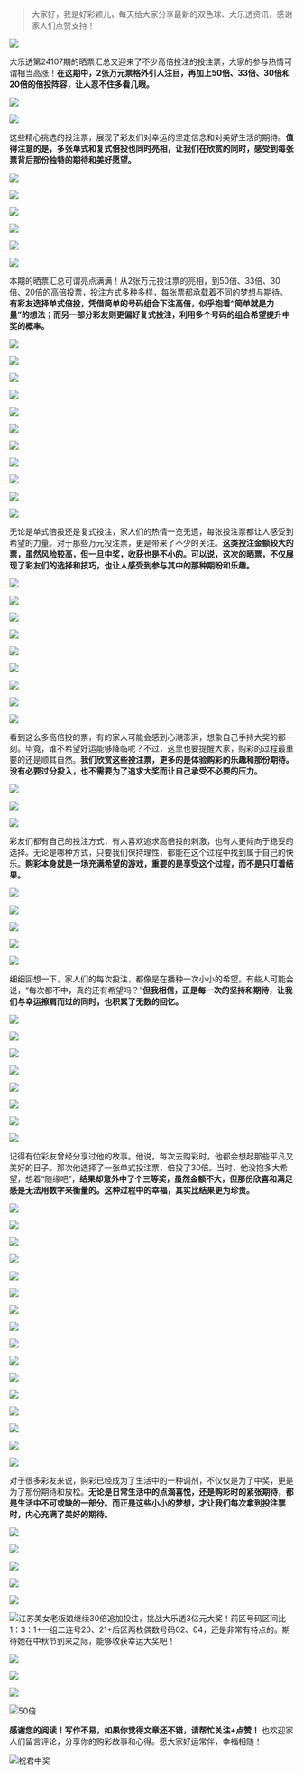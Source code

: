 > 大家好，我是好彩颖儿，每天给大家分享最新的双色球、大乐透资讯，感谢家人们点赞支持！

![](https://cdn.jsdelivr.net/gh/wangwenjie1314/PicCDN/2024-7-12/1720763627240-image.png)


大乐透第24107期的晒票汇总又迎来了不少高倍投注的投注票，大家的参与热情可谓相当高涨！**在这期中，2张万元票格外引人注目，再加上50倍、33倍、30倍和20倍的倍投阵容，让人忍不住多看几眼。**


![](https://cdn.jsdelivr.net/gh/wangwenjie1314/PicCDN/2024-9-14/1726293678413-image.png)


![](https://cdn.jsdelivr.net/gh/wangwenjie1314/PicCDN/2024-9-14/1726293651530-image.png)


这些精心挑选的投注票，展现了彩友们对幸运的坚定信念和对美好生活的期待。**值得注意的是，多张单式和复式倍投也同时亮相，让我们在欣赏的同时，感受到每张票背后那份独特的期待和美好愿望。**


![](https://cdn.jsdelivr.net/gh/wangwenjie1314/PicCDN/2024-9-14/1726293608121-image.png)


![](https://cdn.jsdelivr.net/gh/wangwenjie1314/PicCDN/2024-9-14/1726293637813-image.png)


![](https://cdn.jsdelivr.net/gh/wangwenjie1314/PicCDN/2024-9-14/1726293598640-image.png)


![](https://cdn.jsdelivr.net/gh/wangwenjie1314/PicCDN/2024-9-14/1726293565960-image.png)

![](https://cdn.jsdelivr.net/gh/wangwenjie1314/PicCDN/2024-9-14/1726293523874-image.png)


![](https://cdn.jsdelivr.net/gh/wangwenjie1314/PicCDN/2024-9-14/1726293925537-image.png)


本期的晒票汇总可谓亮点满满！从2张万元投注票的亮相，到50倍、33倍、30倍、20倍的高倍投票，投注方式多种多样，每张票都承载着不同的梦想与期待。**有彩友选择单式倍投，凭借简单的号码组合下注高倍，似乎抱着“简单就是力量”的想法；而另一部分彩友则更偏好复式投注，利用多个号码的组合希望提升中奖的概率。**



![](https://cdn.jsdelivr.net/gh/wangwenjie1314/PicCDN/2024-9-14/1726268606501-image.png)


![](https://cdn.jsdelivr.net/gh/wangwenjie1314/PicCDN/2024-9-14/1726293495006-image.png)

![](https://cdn.jsdelivr.net/gh/wangwenjie1314/PicCDN/2024-9-14/1726268619602-image.png)


![](https://cdn.jsdelivr.net/gh/wangwenjie1314/PicCDN/2024-9-14/1726268631248-image.png)

![](https://cdn.jsdelivr.net/gh/wangwenjie1314/PicCDN/2024-9-14/1726268650747-image.png)




![](https://cdn.jsdelivr.net/gh/wangwenjie1314/PicCDN/2024-9-14/1726293438506-image.png)

![](https://cdn.jsdelivr.net/gh/wangwenjie1314/PicCDN/2024-9-14/1726293467205-image.png)


![](https://cdn.jsdelivr.net/gh/wangwenjie1314/PicCDN/2024-9-14/1726293409217-image.png)



![](https://cdn.jsdelivr.net/gh/wangwenjie1314/PicCDN/2024-9-14/1726293379257-image.png)


![](https://cdn.jsdelivr.net/gh/wangwenjie1314/PicCDN/2024-9-14/1726293340516-image.png)


![](https://cdn.jsdelivr.net/gh/wangwenjie1314/PicCDN/2024-9-14/1726293899910-image.png)

无论是单式倍投还是复式投注，家人们的热情一览无遗，每张投注票都让人感受到希望的力量。对于那些万元投注票，更是带来了不少的关注。**这类投注金额较大的票，虽然风险较高，但一旦中奖，收获也是不小的。可以说，这次的晒票，不仅展现了彩友们的选择和技巧，也让人感受到参与其中的那种期盼和乐趣。**

![](https://cdn.jsdelivr.net/gh/wangwenjie1314/PicCDN/2024-9-14/1726302534027-image.png)

![](https://cdn.jsdelivr.net/gh/wangwenjie1314/PicCDN/2024-9-14/1726302520956-image.png)

![](https://cdn.jsdelivr.net/gh/wangwenjie1314/PicCDN/2024-9-14/1726302509788-image.png)

![](https://cdn.jsdelivr.net/gh/wangwenjie1314/PicCDN/2024-9-14/1726302503405-image.png)

![](https://cdn.jsdelivr.net/gh/wangwenjie1314/PicCDN/2024-9-14/1726302496238-image.png)


![](https://cdn.jsdelivr.net/gh/wangwenjie1314/PicCDN/2024-9-14/1726293886890-image.png)


![](https://cdn.jsdelivr.net/gh/wangwenjie1314/PicCDN/2024-9-14/1726293938724-image.png)


![](https://cdn.jsdelivr.net/gh/wangwenjie1314/PicCDN/2024-9-14/1726293910549-image.png)

![](https://cdn.jsdelivr.net/gh/wangwenjie1314/PicCDN/2024-9-14/1726293991708-image.png)




看到这么多高倍投的票，有的家人可能会感到心潮澎湃，想象自己手持大奖的那一刻。毕竟，谁不希望好运能够降临呢？不过，这里也要提醒大家，购彩的过程最重要的还是顺其自然。**我们欣赏这些投注票，更多的是体验购彩的乐趣和那份期待。没有必要过分投入，也不需要为了追求大奖而让自己承受不必要的压力。**




![](https://cdn.jsdelivr.net/gh/wangwenjie1314/PicCDN/2024-9-14/1726302571924-image.png)


![](https://cdn.jsdelivr.net/gh/wangwenjie1314/PicCDN/2024-9-14/1726293749219-image.png)

![](https://cdn.jsdelivr.net/gh/wangwenjie1314/PicCDN/2024-9-14/1726293968877-image.png)


彩友们都有自己的投注方式，有人喜欢追求高倍投的刺激，也有人更倾向于稳妥的选择。无论是哪种方式，只要我们保持理性，都能在这个过程中找到属于自己的快乐。**购彩本身就是一场充满希望的游戏，重要的是享受这个过程，而不是只盯着结果。**

![](https://cdn.jsdelivr.net/gh/wangwenjie1314/PicCDN/2024-9-14/1726293954237-image.png)



![](https://cdn.jsdelivr.net/gh/wangwenjie1314/PicCDN/2024-9-14/1726301165947-image.png)


![](https://cdn.jsdelivr.net/gh/wangwenjie1314/PicCDN/2024-9-14/1726301173109-image.png)


![](https://cdn.jsdelivr.net/gh/wangwenjie1314/PicCDN/2024-9-14/1726302613123-image.png)


![](https://cdn.jsdelivr.net/gh/wangwenjie1314/PicCDN/2024-9-14/1726302642336-image.png)


细细回想一下，家人们的每次投注，都像是在播种一次小小的希望。有些人可能会说，“每次都不中，真的还有希望吗？”**但我相信，正是每一次的坚持和期待，让我们与幸运擦肩而过的同时，也积累了无数的回忆。**

![](https://cdn.jsdelivr.net/gh/wangwenjie1314/PicCDN/2024-9-14/1726268897590-image.png)


![](https://cdn.jsdelivr.net/gh/wangwenjie1314/PicCDN/2024-9-14/1726268906814-image.png)


![](https://cdn.jsdelivr.net/gh/wangwenjie1314/PicCDN/2024-9-14/1726268916173-image.png)


![](https://cdn.jsdelivr.net/gh/wangwenjie1314/PicCDN/2024-9-14/1726268927204-image.png)

![](https://cdn.jsdelivr.net/gh/wangwenjie1314/PicCDN/2024-9-14/1726268889834-image.png)

![](https://cdn.jsdelivr.net/gh/wangwenjie1314/PicCDN/2024-9-14/1726268883055-image.png)

![](https://cdn.jsdelivr.net/gh/wangwenjie1314/PicCDN/2024-9-14/1726268858254-image.png)

![](https://cdn.jsdelivr.net/gh/wangwenjie1314/PicCDN/2024-9-14/1726268849980-image.png)



记得有位彩友曾经分享过他的故事。他说，每次去购彩时，他都会想起那些平凡又美好的日子。那次他选择了一张单式投注票，倍投了30倍。当时，他没抱多大希望，想着“随缘吧”，**结果却意外中了个三等奖，虽然金额不大，但那份欣喜和满足感是无法用数字来衡量的。这种过程中的幸福，其实比结果更为珍贵。**

![](https://cdn.jsdelivr.net/gh/wangwenjie1314/PicCDN/2024-9-14/1726269075221-image.png)


![](https://cdn.jsdelivr.net/gh/wangwenjie1314/PicCDN/2024-9-13/1726212275396-image.png)

![](https://cdn.jsdelivr.net/gh/wangwenjie1314/PicCDN/2024-9-13/1726212281699-image.png)



![](https://cdn.jsdelivr.net/gh/wangwenjie1314/PicCDN/2024-9-14/1726301105900-image.png)

![](https://cdn.jsdelivr.net/gh/wangwenjie1314/PicCDN/2024-9-14/1726301184763-image.png)



![](https://cdn.jsdelivr.net/gh/wangwenjie1314/PicCDN/2024-9-13/1726212288789-image.png)




![](https://cdn.jsdelivr.net/gh/wangwenjie1314/PicCDN/2024-9-14/1726268699331-image.png)

![](https://cdn.jsdelivr.net/gh/wangwenjie1314/PicCDN/2024-9-13/1726212300913-image.png)


![](https://cdn.jsdelivr.net/gh/wangwenjie1314/PicCDN/2024-9-14/1726269059231-image.png)


![](https://cdn.jsdelivr.net/gh/wangwenjie1314/PicCDN/2024-9-14/1726269024041-image.png)


![](https://cdn.jsdelivr.net/gh/wangwenjie1314/PicCDN/2024-9-14/1726268663385-image.png)


![](https://cdn.jsdelivr.net/gh/wangwenjie1314/PicCDN/2024-9-14/1726268974318-image.png)



![](https://cdn.jsdelivr.net/gh/wangwenjie1314/PicCDN/2024-9-14/1726268958547-image.png)


![](https://cdn.jsdelivr.net/gh/wangwenjie1314/PicCDN/2024-9-14/1726268944839-image.png)


![](https://cdn.jsdelivr.net/gh/wangwenjie1314/PicCDN/2024-9-14/1726269036437-image.png)


![](https://cdn.jsdelivr.net/gh/wangwenjie1314/PicCDN/2024-9-14/1726268871674-image.png)




对于很多彩友来说，购彩已经成为了生活中的一种调剂，不仅仅是为了中奖，更是为了那份期待和放松。**无论是日常生活中的点滴喜悦，还是购彩时的紧张期待，都是生活中不可或缺的一部分。而正是这些小小的梦想，才让我们每次拿到投注票时，内心充满了美好的期待。**


![](https://cdn.jsdelivr.net/gh/wangwenjie1314/PicCDN/2024-9-14/1726268740362-image.png)

![](https://cdn.jsdelivr.net/gh/wangwenjie1314/PicCDN/2024-9-14/1726268672194-image.png)


![](https://cdn.jsdelivr.net/gh/wangwenjie1314/PicCDN/2024-9-14/1726301135998-image.png)

![](https://cdn.jsdelivr.net/gh/wangwenjie1314/PicCDN/2024-9-14/1726301214350-image.png)


![](https://cdn.jsdelivr.net/gh/wangwenjie1314/PicCDN/2024-9-14/1726293294662-image.png)


![江苏美女老板娘继续30倍追加投注，挑战大乐透3亿元大奖！前区号码区间比1：3：1+一组二连号20、21+后区两枚偶数号码02、04，还是非常有特点的。期待她在中秋节到来之际，能够收获幸运大奖吧！](https://cdn.jsdelivr.net/gh/wangwenjie1314/PicCDN/2024-9-14/1726300882908-image.png)


![](https://cdn.jsdelivr.net/gh/wangwenjie1314/PicCDN/2024-9-14/1726268835209-image.png)



![](https://cdn.jsdelivr.net/gh/wangwenjie1314/PicCDN/2024-9-14/1726268720800-image.png)


![](https://cdn.jsdelivr.net/gh/wangwenjie1314/PicCDN/2024-9-14/1726268709145-image.png)

![50倍](https://cdn.jsdelivr.net/gh/wangwenjie1314/PicCDN/2024-9-14/1726293266405-image.png)



**感谢您的阅读！写作不易，如果你觉得文章还不错，请帮忙关注+点赞！** 也欢迎家人们留言评论，分享你的购彩故事和心得。愿大家好运常伴，幸福相随！

![祝君中奖](https://cdn.jsdelivr.net/gh/wangwenjie1314/PicCDN/2024-7-9/1720495112898-image.png)

